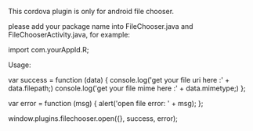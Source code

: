 This cordova plugin is only for android file chooser.

please add your package name into FileChooser.java and FileChooserActivity.java, for example:

import com.yourAppId.R;

Usage:

  var success = function (data) {
       console.log('get your file uri here :' + data.filepath;)
       console.log('get your file mime here :' + data.mimetype;) 
  };

  var error = function (msg) {
     alert('open file error: ' + msg);
  };
  
  window.plugins.filechooser.open({}, success, error);